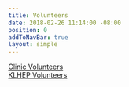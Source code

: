 ```yaml
---
title: Volunteers
date: 2018-02-26 11:14:00 -08:00
position: 0
addToNavBar: true
layout: simple
---
```


<div class="row">

<div class="col-sm-3 offset-sm-3">
<a class="btn btn-lg btn-block btn-success" href="{site.url}/get-involved/undergraduate-volunteer-application.html">
Clinic Volunteers</a>
</div>

<div class="col-sm-3">
<a class="btn btn-lg btn-block btn-primary" href="{site.url}/get-involved/klhep-volunteer-application.html">KLHEP Volunteers</a>
</div>

</div>